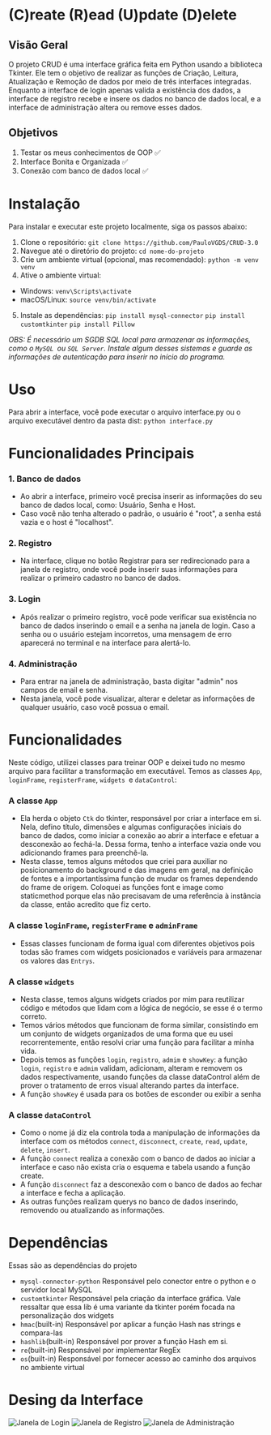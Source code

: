 # (C)reate (R)ead (U)pdate (D)elete

## Visão Geral
O projeto CRUD é uma interface gráfica feita em Python usando a biblioteca Tkinter.
Ele tem o objetivo de realizar as funções de Criação, Leitura, Atualização e Remoção de dados por meio de três interfaces integradas.
Enquanto a interface de login apenas valida a existência dos dados, a interface de registro recebe e insere os dados no banco de dados local, e a interface de administração altera ou remove esses dados.
## Objetivos
1. Testar os meus conhecimentos de OOP ✅
2. Interface Bonita e Organizada ✅
3. Conexão com banco de dados local ✅


# Instalação
Para instalar e executar este projeto localmente, siga os passos abaixo:

1. Clone o repositório:
`git clone https://github.com/PauloVGDS/CRUD-3.0`
2. Navegue até o diretório do projeto:
`cd nome-do-projeto`
3. Crie um ambiente virtual (opcional, mas recomendado):
`python -m venv venv`
4. Ative o ambiente virtual:
- Windows:
`venv\Scripts\activate`
- macOS/Linux:
`source venv/bin/activate`
5. Instale as dependências:
`pip install mysql-connector`
`pip install customtkinter`
`pip install Pillow`


*OBS: É necessário um SGDB SQL local para armazenar as informações, como o `MySQL `ou `SQL Server`. Instale algum desses sistemas e guarde as informações de autenticação para inserir no início do programa.*
# Uso
Para abrir a interface, você pode executar o arquivo interface.py ou o arquivo executável dentro da pasta dist:
`python interface.py`

# Funcionalidades Principais
### 1. Banco de dados
- Ao abrir a interface, primeiro você precisa inserir as informações do seu banco de dados local, como: Usuário, Senha e Host.
- Caso você não tenha alterado o padrão, o usuário é "root", a senha está vazia e o host é "localhost".

### 2. Registro
- Na interface, clique no botão Registrar para ser redirecionado para a janela de registro, onde você pode inserir suas informações para realizar o primeiro cadastro no banco de dados.

### 3. Login
- Após realizar o primeiro registro, você pode verificar sua existência no banco de dados inserindo o email e a senha na janela de login. Caso a senha ou o usuário estejam incorretos, uma mensagem de erro aparecerá no terminal e na interface para alertá-lo.

### 4. Administração
- Para entrar na janela de administração, basta digitar "admin" nos campos de email e senha.
- Nesta janela, você pode visualizar, alterar e deletar as informações de qualquer usuário, caso você possua o email.


# Funcionalidades
Neste código, utilizei classes para treinar OOP e deixei tudo no mesmo arquivo para facilitar a transformação em executável. Temos as classes `App`, `loginFrame`, `registerFrame`, `widgets `e `dataControl`:
### A classe `App`
- Ela herda o objeto `Ctk` do tkinter, responsável por criar a interface em si. Nela, defino título, dimensões e algumas configurações iniciais do banco de dados, como iniciar a conexão ao abrir a interface e efetuar a desconexão ao fechá-la. Dessa forma, tenho a interface vazia onde vou adicionando frames para preenchê-la.
- Nesta classe, temos alguns métodos que criei para auxiliar no posicionamento do background e das imagens em geral, na definição de fontes e a importantíssima função de mudar os frames dependendo do frame de origem. Coloquei as funções font e image como staticmethod porque elas não precisavam de uma referência à instância da classe, então acredito que fiz certo.
### A classe `loginFrame`, `registerFrame` e `adminFrame`
- Essas classes funcionam de forma igual com diferentes objetivos pois todas são frames com widgets posicionados e variáveis para armazenar os valores das `Entrys`.
### A classe `widgets`
- Nesta classe, temos alguns widgets criados por mim para reutilizar código e métodos que lidam com a lógica de negócio, se esse é o termo correto.
- Temos vários métodos que funcionam de forma similar, consistindo em um conjunto de widgets organizados de uma forma que eu usei recorrentemente, então resolvi criar uma função para facilitar a minha vida.
- Depois temos as funções `login`, `registro`, `admim` e `showKey`: a função `login`, `registro` e `admim` validam, adicionam, alteram e removem os dados respectivamente, usando funções da classe dataControl além de prover o tratamento de erros visual alterando partes da interface.
- A função `showKey` é usada para os botões de esconder ou exibir a senha
### A classe `dataControl`
- Como o nome já diz ela controla toda a manipulação de informações da interface com os métodos `connect`, `disconnect`, `create`, `read`, `update`, `delete`, `insert`.
- A função `connect` realiza a conexão com o banco de dados ao iniciar a interface e caso não exista cria o esquema e tabela usando a função create.
- A função `disconnect` faz a desconexão com o banco de dados ao fechar a interface e fecha a aplicação.
- As outras funções realizam querys no banco de dados inserindo, removendo ou atualizando as informações.

# Dependências
Essas são as dependências do projeto
- `mysql-connector-python`
Responsável pelo conector entre o python e o servidor local MySQL
- `customtkinter`
Responsável pela criação da interface gráfica. Vale ressaltar que essa lib é uma variante da tkinter porém focada na personalização dos widgets
- `hmac`(built-in)
Responsável por aplicar a função Hash nas strings e compara-las
- `hashlib`(built-in)
Responsável por prover a função Hash em si.
- `re`(built-in)
Responsável por implementar RegEx
- `os`(built-in)
Responsável por fornecer acesso ao caminho dos arquivos no ambiente virtual

# Desing da Interface
![Janela de Login](login.png)
![Janela de Registro](registro.png)
![Janela de Administração](admin.png)
